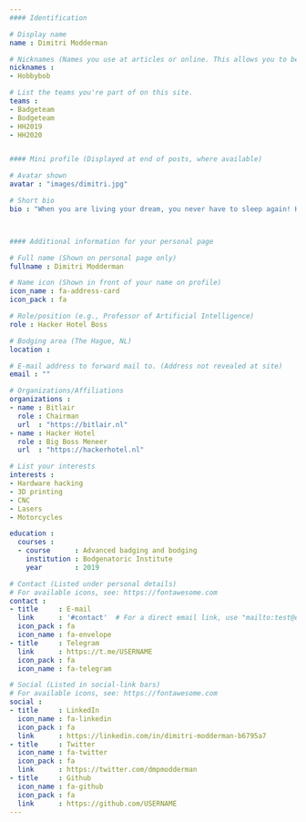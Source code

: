 ```yaml
---
#### Identification

# Display name
name : Dimitri Modderman

# Nicknames (Names you use at articles or online. This allows you to be linked at articles.)
nicknames :
- Hobbybob

# List the teams you're part of on this site.
teams :
- Badgeteam
- Bodgeteam
- HH2019
- HH2020


#### Mini profile (Displayed at end of posts, where available)

# Avatar shown
avatar : "images/dimitri.jpg"

# Short bio
bio : "When you are living your dream, you never have to sleep again! Hackerhotel, 3d printing, CNC, Lasers, Motorrijden, (Indonesisch, Thais, Indiaas), Cola Zero."



#### Additional information for your personal page

# Full name (Shown on personal page only)
fullname : Dimitri Modderman

# Name icon (Shown in front of your name on profile)
icon_name : fa-address-card
icon_pack : fa

# Role/position (e.g., Professor of Artificial Intelligence)
role : Hacker Hotel Boss

# Bodging area (The Hague, NL)
location :

# E-mail address to forward mail to. (Address not revealed at site)
email : ""

# Organizations/Affiliations
organizations :
- name : Bitlair
  role : Chairman
  url  : "https://bitlair.nl"
- name : Hacker Hotel
  role : Big Boss Meneer
  url  : "https://hackerhotel.nl"

# List your interests
interests :
- Hardware hacking
- 3D printing
- CNC
- Lasers
- Motorcycles

education :
  courses :
  - course      : Advanced badging and bodging
    institution : Bodgenatoric Institute
    year        : 2019

# Contact (Listed under personal details)
# For available icons, see: https://fontawesome.com
contact :
- title     : E-mail
  link      : '#contact'  # For a direct email link, use "mailto:test@example.org".
  icon_pack : fa
  icon_name : fa-envelope
- title     : Telegram
  link      : https://t.me/USERNAME
  icon_pack : fa
  icon_name : fa-telegram

# Social (Listed in social-link bars)
# For available icons, see: https://fontawesome.com
social :
- title     : LinkedIn
  icon_name : fa-linkedin
  icon_pack : fa
  link      : https://linkedin.com/in/dimitri-modderman-b6795a7
- title     : Twitter
  icon_name : fa-twitter
  icon_pack : fa
  link      : https://twitter.com/dmpmodderman
- title     : Github
  icon_name : fa-github
  icon_pack : fa
  link      : https://github.com/USERNAME
---
```

